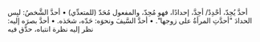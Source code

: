 أحدَّ يُحِدّ، أحْدِدْ/ أحِدَّ، إحدادًا، فهو مُحِدّ، والمفعول مُحَدّ (للمتعدِّي)
• أحدَّ الشَّخصُ: لبِس الحدادَ "أحدَّتِ المرأةُ على زوجها".
• أحدَّ السَّيفَ ونحوَه: حَدّه، شحَذه.
• أحدَّ بصرَه إليه: نظر إليه نظرة انتباه، حدَّق فيه